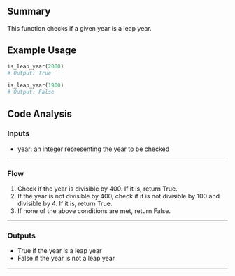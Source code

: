 ## Summary
This function checks if a given year is a leap year.

## Example Usage
```python
is_leap_year(2000)
# Output: True

is_leap_year(1900)
# Output: False
```

## Code Analysis
### Inputs
- year: an integer representing the year to be checked
___
### Flow
1. Check if the year is divisible by 400. If it is, return True.
2. If the year is not divisible by 400, check if it is not divisible by 100 and divisible by 4. If it is, return True.
3. If none of the above conditions are met, return False.
___
### Outputs
- True if the year is a leap year
- False if the year is not a leap year
___

